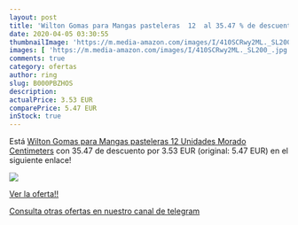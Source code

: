 ```yaml
---
layout: post
title: 'Wilton Gomas para Mangas pasteleras  12  al 35.47 % de descuento'
date: 2020-04-05 03:30:55
thumbnailImage: 'https://m.media-amazon.com/images/I/410SCRwy2ML._SL200_.jpg'
images: [ 'https://m.media-amazon.com/images/I/410SCRwy2ML._SL200_.jpg' ]
comments: true
category: ofertas
author: ring
slug: B000PBZHOS
description:
actualPrice: 3.53 EUR
comparePrice: 5.47 EUR
inStock: true
---
```


Está [Wilton Gomas para Mangas pasteleras  12 Unidades  Morado  Centimeters](https://www.amazon.com/dp/B000PBZHOS/?tag=redken08-20) con 35.47 de descuento por 3.53 EUR (original: 5.47 EUR) en el siguiente enlace!

[![](https://m.media-amazon.com/images/I/410SCRwy2ML._SL200_.jpg)](https://www.amazon.com/dp/B000PBZHOS/?tag=redken08-20)

[Ver la oferta!!](https://www.amazon.com/dp/B000PBZHOS/?tag=redken08-20)

[Consulta otras ofertas en nuestro canal de telegram](https://t.me/s/ofertas25)
